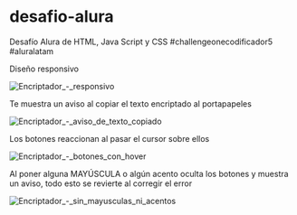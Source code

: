 # desafio-alura
Desafío Alura de HTML, Java Script y CSS #challengeonecodificador5 #aluralatam

Diseño responsivo 

![Encriptador_-_responsivo](https://github.com/kei-kusanagi/desafio-alura/assets/93227096/d9a39b22-4184-47af-b1f9-7914bddd68a7)

Te muestra un aviso al copiar el texto encriptado al portapapeles

![Encriptador_-_aviso_de_texto_copiado](https://github.com/kei-kusanagi/desafio-alura/assets/93227096/f212f6c6-6ba5-46fd-b906-bf5c193efdaf)

Los botones reaccionan al pasar el cursor sobre ellos

![Encriptador_-_botones_con_hover](https://github.com/kei-kusanagi/desafio-alura/assets/93227096/dd6bf99d-aada-4f7d-ac29-63adb54b99c0)

Al poner alguna MAYÚSCULA o algún acento oculta los botones y muestra un aviso, todo esto se revierte al corregir el error 

![Encriptador_-_sin_mayusculas_ni_acentos](https://github.com/kei-kusanagi/desafio-alura/assets/93227096/7cd50175-0f09-4f4d-9c60-ab312885853a)
